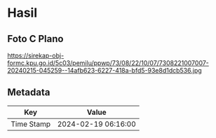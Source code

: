 # Hasil

## Foto C Plano

https://sirekap-obj-formc.kpu.go.id/5c03/pemilu/ppwp/73/08/22/10/07/7308221007007-20240215-045259--14afb623-6227-418a-bfd5-93e8d1dcb536.jpg


## Metadata

| Key        | Value               |
| ---------- | ------------------- |
| Time Stamp | 2024-02-19 06:16:00 |



